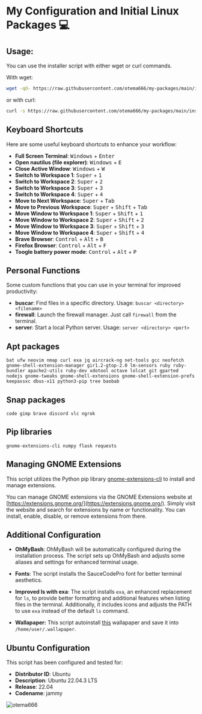 
# My Configuration and Initial Linux Packages 💻

## Usage:

You can use the installer script with either wget or curl commands.

With wget:
```bash
wget -qO- https://raw.githubusercontent.com/otema666/my-packages/main/installer.sh | bash
```

or with curl:
```bash
curl -s https://raw.githubusercontent.com/otema666/my-packages/main/installer.sh | bash
```

## Keyboard Shortcuts

Here are some useful keyboard shortcuts to enhance your workflow:

- **Full Screen Terminal**: <kbd>Windows</kbd> + <kbd>Enter</kbd>
- **Open nautilus (file explorer)**: <kbd>Windows</kbd> + <kbd>E</kbd>
- **Close Active Window**: <kbd>Windows</kbd> + <kbd>W</kbd>
- **Switch to Workspace 1**: <kbd>Super</kbd> + <kbd>1</kbd>
- **Switch to Workspace 2**: <kbd>Super</kbd> + <kbd>2</kbd>
- **Switch to Workspace 3**: <kbd>Super</kbd> + <kbd>3</kbd>
- **Switch to Workspace 4**: <kbd>Super</kbd> + <kbd>4</kbd>
- **Move to Next Workspace**: <kbd>Super</kbd> + <kbd>Tab</kbd>
- **Move to Previous Workspace**: <kbd>Super</kbd> + <kbd>Shift</kbd> + <kbd>Tab</kbd>
- **Move Window to Workspace 1**: <kbd>Super</kbd> + <kbd>Shift</kbd> + <kbd>1</kbd>
- **Move Window to Workspace 2**: <kbd>Super</kbd> + <kbd>Shift</kbd> + <kbd>2</kbd>
- **Move Window to Workspace 3**: <kbd>Super</kbd> + <kbd>Shift</kbd> + <kbd>3</kbd>
- **Move Window to Workspace 4**: <kbd>Super</kbd> + <kbd>Shift</kbd> + <kbd>4</kbd>
- **Brave Browser**: <kbd>Control</kbd> + <kbd>Alt</kbd> + <kbd>B</kbd>
- **Firefox Browser**: <kbd>Control</kbd> + <kbd>Alt</kbd> + <kbd>F</kbd>
- **Toogle battery power mode**: <kbd>Control</kbd> + <kbd>Alt</kbd> + <kbd>P</kbd>
## Personal Functions

Some custom functions that you can use in your terminal for improved productivity:

- **buscar**: Find files in a specific directory. Usage: `buscar <directory> <filename>`
- **firewall**: Launch the firewall manager. Just call `firewall` from the terminal.
- **server**: Start a local Python server. Usage: `server <directory> <port>`

## Apt packages
`bat ufw neovim nmap curl exa jq aircrack-ng net-tools gcc neofetch gnome-shell-extension-manager gir1.2-gtop-2.0 lm-sensors ruby ruby-bundler apache2-utils ruby-dev xdotool octave lolcat git gparted nodejs gnome-tweaks gnome-shell-extensions gnome-shell-extension-prefs keepassxc dbus-x11 python3-pip tree baobab`

## Snap packages

`code gimp brave discord vlc ngrok`

## Pip libraries

`gnome-extensions-cli numpy flask requests`

## Managing GNOME Extensions
This script utilizes the Python pip library [gnome-extensions-cli](https://github.com/essembeh/gnome-extensions-cli) to install and manage extensions. 

You can manage GNOME extensions via the GNOME Extensions website at [https://extensions.gnome.org/](https://extensions.gnome.org/). Simply visit the website and search for extensions by name or functionality. You can install, enable, disable, or remove extensions from there.


## Additional Configuration

- **OhMyBash**: OhMyBash will be automatically configured during the installation process. The script sets up OhMyBash and adjusts some aliases and settings for enhanced terminal usage.

- **Fonts**: The script installs the SauceCodePro font for better terminal aesthetics.

- **Improved ls with exa**: The script installs `exa`, an enhanced replacement for `ls`, to provide better formatting and additional features when listing files in the terminal. Additionally, it includes icons and adjusts the PATH to use `exa` instead of the default `ls` command.

- **Wallapaper:** This script autoinstall [this](https://github.com/otema666/my-packages/blob/main/assets/wallpaper.jpg?raw=true) wallapaper and save it into `/home/user/.wallapaper`.

## Ubuntu Configuration

This script has been configured and tested for:

- **Distributor ID**: Ubuntu
- **Description**: Ubuntu 22.04.3 LTS
- **Release**: 22.04
- **Codename**: jammy


![otema666](https://github.com/otema666/my-packages/assets/126337147/a511043d-62bd-4d5e-ba37-a43070736dad)
